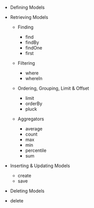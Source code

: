 
- Defining Models

- Retrieving Models
  - Finding
    - find
    - findBy
    - findOne
    - first

  - Filtering
    - where
    - whereIn

  - Ordering, Grouping, Limit & Offset
    - limit
    - orderBy
    - pluck

  - Aggregators
    - average
    - count
    - max
    - min
    - percentile
    - sum

- Inserting & Updating Models
  - create
  - save

- Deleting Models
 - delete
